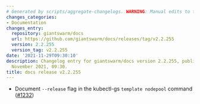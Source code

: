 ```yaml
---
# Generated by scripts/aggregate-changelogs. WARNING: Manual edits to this files will be overwritten.
changes_categories:
- Documentation
changes_entry:
  repository: giantswarm/docs
  url: https://github.com/giantswarm/docs/releases/tag/v2.2.255
  version: 2.2.255
  version_tag: v2.2.255
date: '2021-11-29T09:30:10'
description: Changelog entry for giantswarm/docs version 2.2.255, published on 29
  November 2021, 09:30.
title: docs release v2.2.255
---
```


- Document `--release` flag in the kubectl-gs `template nodepool` command ([#1232](https://github.com/giantswarm/docs/pull/1232))
